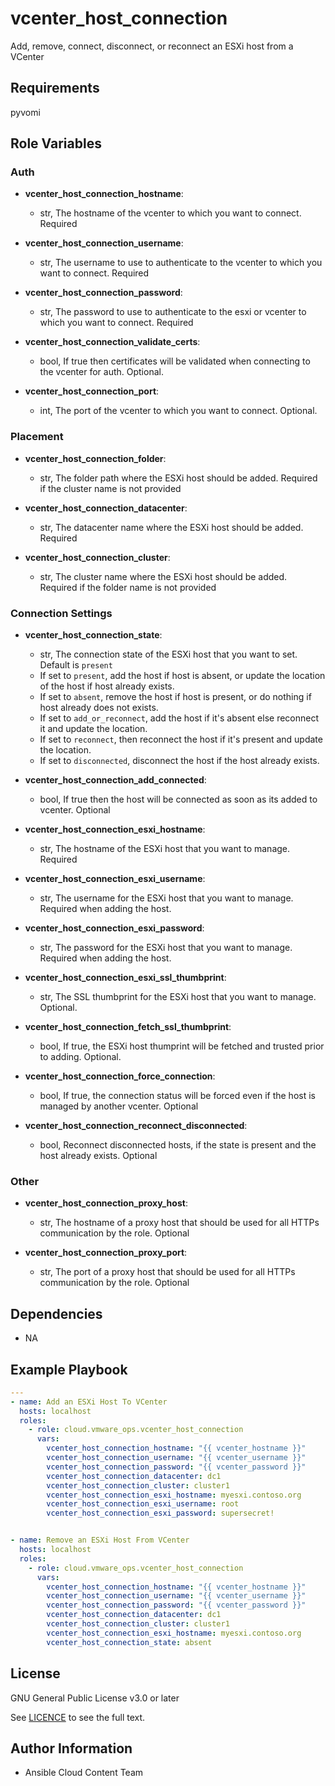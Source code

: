 # vcenter_host_connection

Add, remove, connect, disconnect, or reconnect an ESXi host from a VCenter

## Requirements

pyvomi

## Role Variables

### Auth
- **vcenter_host_connection_hostname**:
  - str, The hostname of the vcenter to which you want to connect. Required

- **vcenter_host_connection_username**:
  - str, The username to use to authenticate to the vcenter to which you want to connect. Required

- **vcenter_host_connection_password**:
  - str, The password to use to authenticate to the esxi or vcenter to which you want to connect. Required

- **vcenter_host_connection_validate_certs**:
  - bool, If true then certificates will be validated when connecting to the vcenter for auth. Optional.

- **vcenter_host_connection_port**:
  - int, The port of the vcenter to which you want to connect. Optional.

### Placement
- **vcenter_host_connection_folder**:
  - str, The folder path where the ESXi host should be added. Required if the cluster name is not provided

- **vcenter_host_connection_datacenter**:
  - str, The datacenter name where the ESXi host should be added. Required

- **vcenter_host_connection_cluster**:
  - str, The cluster name where the ESXi host should be added. Required if the folder name is not provided

### Connection Settings
- **vcenter_host_connection_state**:
  - str, The connection state of the ESXi host that you want to set. Default is `present`
  - If set to `present`, add the host if host is absent, or update the location of the host if host already exists.
  - If set to `absent`, remove the host if host is present, or do nothing if host already does not exists.
  - If set to `add_or_reconnect`, add the host if it's absent else reconnect it and update the location.
  - If set to `reconnect`, then reconnect the host if it's present and update the location.
  - If set to `disconnected`, disconnect the host if the host already exists.

- **vcenter_host_connection_add_connected**:
  - bool, If true then the host will be connected as soon as its added to vcenter. Optional

- **vcenter_host_connection_esxi_hostname**:
  - str, The hostname of the ESXi host that you want to manage. Required

- **vcenter_host_connection_esxi_username**:
  - str, The username for the ESXi host that you want to manage. Required when adding the host.

- **vcenter_host_connection_esxi_password**:
  - str, The password for the ESXi host that you want to manage. Required when adding the host.

- **vcenter_host_connection_esxi_ssl_thumbprint**:
  - str, The SSL thumbprint for the ESXi host that you want to manage. Optional.

- **vcenter_host_connection_fetch_ssl_thumbprint**:
  - bool, If true, the ESXi host thumprint will be fetched and trusted prior to adding. Optional.

- **vcenter_host_connection_force_connection**:
  - bool, If true, the connection status will be forced even if the host is managed by another vcenter. Optional

- **vcenter_host_connection_reconnect_disconnected**:
  - bool, Reconnect disconnected hosts, if the state is present and the host already exists. Optional

### Other
- **vcenter_host_connection_proxy_host**:
  - str, The hostname of a proxy host that should be used for all HTTPs communication by the role. Optional

- **vcenter_host_connection_proxy_port**:
  - str, The port of a proxy host that should be used for all HTTPs communication by the role. Optional


## Dependencies

- NA

## Example Playbook
```yaml
---
- name: Add an ESXi Host To VCenter
  hosts: localhost
  roles:
    - role: cloud.vmware_ops.vcenter_host_connection
      vars:
        vcenter_host_connection_hostname: "{{ vcenter_hostname }}"
        vcenter_host_connection_username: "{{ vcenter_username }}"
        vcenter_host_connection_password: "{{ vcenter_password }}"
        vcenter_host_connection_datacenter: dc1
        vcenter_host_connection_cluster: cluster1
        vcenter_host_connection_esxi_hostname: myesxi.contoso.org
        vcenter_host_connection_esxi_username: root
        vcenter_host_connection_esxi_password: supersecret!


- name: Remove an ESXi Host From VCenter
  hosts: localhost
  roles:
    - role: cloud.vmware_ops.vcenter_host_connection
      vars:
        vcenter_host_connection_hostname: "{{ vcenter_hostname }}"
        vcenter_host_connection_username: "{{ vcenter_username }}"
        vcenter_host_connection_password: "{{ vcenter_password }}"
        vcenter_host_connection_datacenter: dc1
        vcenter_host_connection_cluster: cluster1
        vcenter_host_connection_esxi_hostname: myesxi.contoso.org
        vcenter_host_connection_state: absent
```

License
-------

GNU General Public License v3.0 or later

See [LICENCE](https://github.com/ansible-collections/cloud.aws_troubleshooting/blob/main/LICENSE) to see the full text.

Author Information
------------------

- Ansible Cloud Content Team
